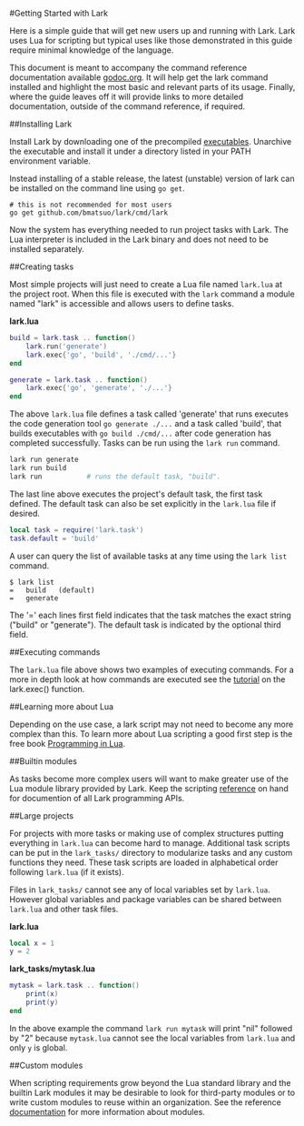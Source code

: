 #Getting Started with Lark

Here is a simple guide that will get new users up and running with Lark.  Lark
uses Lua for scripting but typical uses like those demonstrated in this guide
require minimal knowledge of the language.

This document is meant to accompany the command reference documentation
available [godoc.org](https://github.com/bmatsuo/lark/cmd/lark).  It will help
get the lark command installed and highlight the most basic and relevant parts
of its usage.  Finally, where the guide leaves off it will provide links to
more detailed documentation, outside of the command reference, if required.

##Installing Lark

Install Lark by downloading one of the precompiled
[executables](https://github.com/bmatsuo/lark/releases).  Unarchive the
executable and install it under a directory listed in your PATH environment
variable.

Instead installing of a stable release, the latest (unstable) version of lark
can be installed on the command line using `go get`.

    # this is not recommended for most users
    go get github.com/bmatsuo/lark/cmd/lark

Now the system has everything needed to run project tasks with Lark.  The Lua
interpreter is included in the Lark binary and does not need to be installed
separately.

##Creating tasks 

Most simple projects will just need to create a Lua file named `lark.lua` at
the project root.  When this file is executed with the `lark` command a module
named "lark" is accessible and allows users to define tasks.

**lark.lua**
```lua
build = lark.task .. function()
    lark.run('generate')
    lark.exec{'go', 'build', './cmd/...'}
end

generate = lark.task .. function()
    lark.exec{'go', 'generate', './...'}
end
```

The above `lark.lua` file defines a task called 'generate' that runs executes
the code generation tool `go generate ./...` and a task called 'build', that
builds executables with `go build ./cmd/...` after code generation has
completed successfully.  Tasks can be run using the `lark run` command.

```sh
lark run generate
lark run build
lark run           # runs the default task, "build".
```

The last line above executes the project's default task, the first task
defined.  The default task can also be set explicitly in the `lark.lua` file if
desired.

```lua
local task = require('lark.task')
task.default = 'build'
```

A user can query the list of available tasks at any time using the `lark list`
command.

```
$ lark list
=   build   (default)
=   generate
```

The '=' each lines first field indicates that the task matches the exact string
("build" or "generate").  The default task is indicated by the optional third
field.

##Executing commands

The `lark.lua` file above shows two examples of executing commands.  For a more
in depth look at how commands are executed see the [tutorial](exec.md) on the
lark.exec() function.

##Learning more about Lua

Depending on the use case, a lark script may not need to become any more
complex than this.  To learn more about Lua scripting a good first step is the
free book [Programming in Lua](http://www.lua.org/pil/contents.html).

##Builtin modules

As tasks become more complex users will want to make greater use of the Lua
module library provided by Lark.  Keep the scripting [reference](lua.md) on
hand for documention of all Lark programming APIs.

##Large projects

For projects with more tasks or making use of complex structures putting
everything in `lark.lua` can become hard to manage.  Additional task scripts
can be put in the `lark_tasks/` directory to modularize tasks and any custom
functions they need.  These task scripts are loaded in alphabetical order
following `lark.lua` (if it exists).

Files in `lark_tasks/` cannot see any of local variables set by `lark.lua`.
However global variables and package variables can be shared between `lark.lua`
and other task files.

**lark.lua**
```lua
local x = 1
y = 2
```

**lark_tasks/mytask.lua**
```lua
mytask = lark.task .. function()
    print(x)
    print(y)
end
```

In the above example the command `lark run mytask` will print "nil" followed by
"2" because `mytask.lua` cannot see the local variables from `lark.lua` and
only `y` is global.

##Custom modules

When scripting requirements grow beyond the Lua standard library and the
builtin Lark modules it may be desirable to look for third-party modules or to
write custom modules to reuse within an organization.  See the reference
[documentation](modules.md) for more information about modules.

